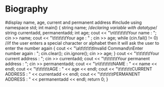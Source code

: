 # Biography
#display name, age, current and permanent address
#include<iostream>
using namespace std;
int main()
{
	string name;                    /*declaring variable with datatype*/
	string currentadd, permanentadd;
	int age;
	cout << "\n\t\t\t\t\tYour name : ";
	cin >> name;
	cout << "\t\t\t\t\tYour age : " ;
	cin >> age;
	while (cin.fail() != 0)   //if the user enters a special character or alphabet then it will ask the user to enter the number again
	{
		cout << "\a\t\t\t\t\tInvalid Command\nEnter number again   : ";
		cin.clear();
		cin.ignore();
		cin >> age;
	}
	cout << "\t\t\t\t\tYour current address : ";
	cin >> currentadd;
	cout << "\t\t\t\t\tYour permanent address : ";
	cin >> permanentadd;
	cout << "\n\t\t\t\t\tNAME : " << name << endl;
	cout << "\t\t\t\t\tAGE : " << age << endl;
	cout << "\t\t\t\t\tCURRENT ADDRESS : " << currentadd << endl;
	cout << "\t\t\t\t\tPERMANENT ADDRESS : " << permanentadd << endl;
	return 0;
}
